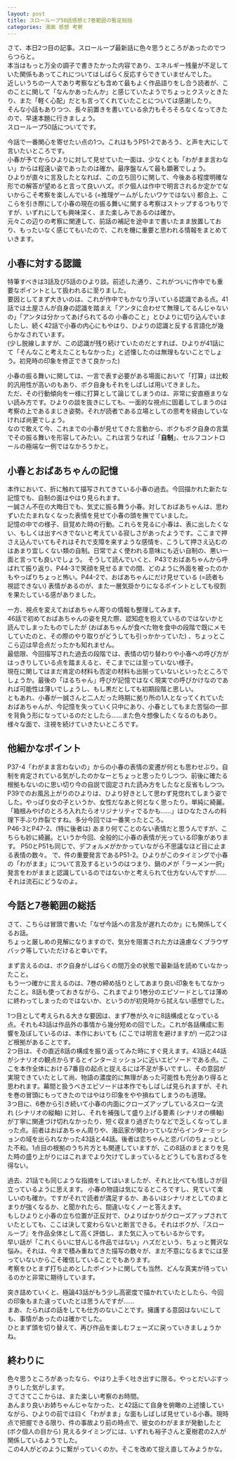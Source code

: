 ```yaml
---
layout: post
title: スローループ50話感想と7巻範囲の暫定総括
categories: 漫画 感想 考察
---
```


さて、本日2つ目の記事。スローループ最新話に色々思うところがあったのでつらつらと。  
本当はもっと万全の調子で書きたかった内容であり、エネルギー残量が不足していた関係もあってこれについてはしばらく反応すらできていませんでした。  
近しいうちの一人であり考察なども含めて最もよく作品語りをし合う読者が、このことに関して「なんかあったんか」と感じていたようでちょっとクスッときたり、また「軽く心配」だとも言ってくれていたことについては感謝したり。  
そんな小話もありつつ、長々前置きを書いている余力もそろそろなくなってきたので、早速本題に行きましょう。  
スローループ50話についてです。

今話で一番関心を寄せたい点の1つ。これはもうP51-2であろう、と声を大にして言いたいところです。  
小春が予てからひよりに対して見せていた一面は、少なくとも「わがまま言わない」からは程遠い姿であったのは確か。最序盤なんて最も顕著でしょう。  
ひよりが直々に言及したとなれば、この立ち回りに関して、今後ある程度明確な形での解答が望めると言って良いハズ。ボク個人は作中で明言されるか定かでないからこそ考察を楽しんでいる (=推理ゲームがしたいワケではない) 都合上、ここらを引き際にして小春の現在の振る舞いに関する考察はストップするつもりですが、いずれにしても興味深く、また楽しみであるのは確か。  
元々この辺りの考察に関連して、前話の補記を途中まで書いたまま放置しており、もったいなく感じてもいたので、これを機に重要と思われる情報をまとめていきます。

## 小春に対する認識

特筆すべきは3話及び5話のひより談。前述した通り、これがついに作中でも重要なポイントとして扱われるに至りました。  
要因としてまず大きいのは、これが作中でもかなり浮いている認識である点。41話では土屋さんが自身の認識を踏まえ「アンタに合わせて無理してるんじゃないの」「アンタは分かってあげられてるの 小春のこと」とひよりに切り込んでいましたし、続く42話で小春の内心にもやはり、ひよりの認識と反する言語化が幾らかなされています。  
(少し脱線しますが、この認識が残り続けていたのだとすれば、ひよりが41話にて「そんなこと考えたこともなかった」と述懐したのは無理もないことでしょう。初見時の印象を修正できて良かった)

小春の振る舞いに関しては、一言で表す必要がある場面において「打算」は比較的汎用性が高いのもあり、ボク自身もそれをしばしば用いてきました。  
ただ、その行動傾向を一様に打算として論じてしまうのは、非常に安直極まりない読み方です。ひよりの談を抜きにしても、一面的な視点に固着してしまうのは考察の上であるまじき姿勢。それが読者である立場としての思考を経由していなければ尚更でしょう。  
なので敢えて今、これまでの小春が見せてきた言動から、ボクもボク自身の言葉でその振る舞いを形容してみたい。これは言うなれば「**自制**」、セルフコントロールの極端な一例ではなかろうかと。

## 小春とおばあちゃんの記憶

本作において、折に触れて描写されてきている小春の過去。今回描かれた新たな記憶でも、自制の面はやはり見られます。  
一誠さん不在の大晦日でも、気丈に振る舞う小春。対しておばあちゃんは、思わずいたたまれなくなった表情を見せて小春の頭を撫でていました。  
記憶の中での様子、目覚めた時の行動。これらを見るに小春は、表に出したくない、もしくは出すべきでないと考えている寂しさがあったようです。ここまで押さえ込んでいてもそれはそれで支障を来すような感情を、こうして押さえ込むのはあまり宜しくない類の自制。日常でよく使われる意味にも近い自制の、悪い一面と言っても良いでしょう。
そうして読んでいくと、P43でおばあちゃんから呼ばれて振り返り、P44-3で笑顔を見せるまでの間、どのように外面を被ったのかもやっぱりちょっと怖い。P44-2で、おばあちゃんにだけ見せている (=読者も視認できない) 表情があるのが、また一層気掛かりになるポイントとしても役割を果たしている感がありました。

一方、視点を変えておばあちゃん寄りの情報も整理してみます。  
46話で初めておばあちゃんの姿を見た際、認知症を抱えているのではないかと読んでしまったものでしたが (おばあちゃんが食べた物を食中の段階で既にメモしていたのと、その際のやり取りがどうしても引っかかっていた) 、ちょっとここら辺は早合点だったかも知れません。  
最低限、今回描写された過去の段階では、表情の切り替わりや小春への呼び方がはっきりしている点を踏まえると、そこまでには至っていない様子。  
現在に関してはまだ肯定の材料も否定の材料も出揃っていないといったところでしょうか。最後の「はるちゃん」呼びが記憶ではなく現実での呼びかけなのであれば可能性は薄いでしょうし、もし黒だとしても初期段階と思しい。  
ともあれ、小春が一誠さんと二人だった時期に拠り所の1人となってくれていたおばあちゃんが、今記憶を失っていく只中にあり、小春としてもまた苦悩の一部を背負う形になっているのだとしたら……また色々想像したくなるのもあり。  
様々な面で、注視を続けていきたいところです。

## 他細かなポイント

P37-4「わがまま言わないの」からの小春の表情の変遷が何とも思わせぶり。自制を肯定されている気がしたのかなーとちょっと思ったりしつつ、前後に確たる根拠もないのに思い切り今の自説で固定された読み方をしたなと反省もしつつ。  
P39でのお風呂上がりのひよりは、ひより好きとして思わず見惚れてしまう姿でした。やっぱり女の子というか、女性だなあと何となく思ったり。単純に綺麗。  
「箱根みやげのとろろ入れたらオリジナリティでるかも……」はひなたさんの料理下手ぶり炸裂ですね。多分今回では一番笑ったところ。  
P46-3とP47-2、(特に後者は) あまり何てことのない表情だと思うんですが、こちらも妙に綺麗。というか今回、全般的に小春の表情が光っている印象があります。
P50とP51も同じで、デフォルメがかかっていながら不思議なほど目に止まる表情の数々。
で、件の重要発言であるP51-2。ひよりがこのタイミングで小春の「わがまま」について言及するというのはつまり、鍋の〆が「ラーメン一択」発言をわがままと認識しているのではないかと考えられて仕方ないんですが……それは流石にどうなのよ。

## 今話と7巻範囲の総括

さて、こちらは冒頭で書いた「なぜ今話への言及が遅れたのか」にも関係してくるお話。  
ちょっと厳しめの見解になりますので、気分を阻害された方は遠慮なくブラウザバック等していただけると幸いです。

まず言えるのは、ボク自身がしばらくの間万全の状態で最新話を読めていなかったこと。  
もう一つ確かに言えるのは、7巻の締め括りとしてあまり良い印象をもてなかったこと。8話も使っておきながら、これまでより1巻分のエピソードとしては薄めに終わってしまったのではないか、というのが初見時から拭えない感想でした。

1つ目として考えられる大きな要因は、まず7巻が久々に8話構成となっている点。それも43話は作品外の事情から幾分短めの回でした。これが各話構成に影響を及ぼしているのは、本作においても (ここでは明言を避けますが) 一応2つほど根拠があることです。  
2つ目は、その直近8話の構成を振り返ってみた時にすぐ見えます。43話と44話がシナリオの観点からするとインターミッションに近いエピソードである点。ここを本作全体における7番目の起点と捉えるには不足が多いですし、その意図が実現できていたとして尚、物語の濃度的に無理があった可能性も充分あり得ると思われます。幕間と扱うべきエピソードは本作でもしばしば見られますが、それを巻の冒頭にもってきたのではやはり印象をやや損ねてしまうのも道理。  
3つ目に、6巻から引き続いて小春の内面にクローズアップしているスローな流れ (シナリオの縦軸) に対し、それを補強して盛り上げる要素 (シナリオの横軸) が丁寧に関連づけ切れなかったり、短く収まり過ぎたりなどで乏しくなってしまった点。前者はおばあちゃん周りや、海凪家が関わっていながらインターミッションの域を出られなかった43話と44話。後者は恋ちゃんと恋パパのちょっとした不和。1点目の根拠のうち片方とも関連していますが、この8話のまとまりを見た時の盛り上がりにはこれまでより欠けてしまっているとどうしても言わざるを得ない。

過去、21話でも同じような指摘をしてはいましたが、それと比べても惜しさが目立っているように思えます。
小春の物語は気になるところですし、見ていて楽しいのも確か。ですがそれで読者が満足するか、あるいはシナリオとしてのまとまりが強くなるか、と聞かれたら、間違いなくノーと答えます。  
もしひよりと小春の立ち位置が正反対で、ひよりばかりがクローズアップされていたとしても、ここは決して変わらないと断言できる。それはボクが、『スローループ』を作品全体として高く評価し、また気に入ってもいるからです。  
早い話が「これくらいに甘んじる作品ではない」ハズだという、ちょっと贅沢な悩み。それは、今まで積み重ねてきた描写の数々が、まだ不意になるまでには至っていないからこそ確信していることでもあります。  
考察をひとまず打ち止めとしたポイントに関しても当然、どんな真実が待っているのかと非常に期待しています。

突き詰めていくと、極論43話がもう少し高密度で描かれていたとしたら、今回の印象もまた違っていたとは思うんですが……  
まあ、たらればの話をしても仕方のないことです。擁護する意図はないにしても、事情があったのは確かでした。  
ひとまず頭を切り替えて、再び作品を楽しむフェーズに戻っていきましょうかね。

## 終わりに

色々思うところがあったなら、やはり上手く吐き出すに限る。やっとだいぶすっきりした気がします。  
さてさてここからは、また楽しい考察のお時間。  
あんまり良いお姉ちゃんじゃなかった、と42話にて自身を俯瞰の上述懐していながら、ひよりの前では曰く「わがまま」な面もしばしば見せている小春。現時点で把握できる限り、件の事故より前の時点で、彼女のわがままが発動したと (ボク個人の目から) 見えるタイミングには、いずれも裕子さんと夏樹君の2人が関係しているようでした。  
この4人がどのように繋がっていくのか。そこを改めて捉え直してみようかな。
